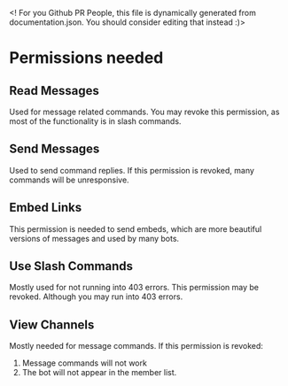 <! For you Github PR People, this file is dynamically generated from documentation.json. You should consider editing that instead :)>
# Permissions needed


## Read Messages


Used for message related commands. You may revoke this permission, as most of the functionality is in slash commands.

## Send Messages


Used to send command replies. If this permission is revoked, many commands will be unresponsive.

## Embed Links


This permission is needed to send embeds, which are more beautiful versions of messages and used by many bots.

## Use Slash Commands
Mostly used for not running into 403 errors. This permission may be revoked. Although you may run into 403 errors.


## View Channels


Mostly needed for message commands. If this permission is revoked:
1) Message commands will not work
2) The bot will not appear in the member list.